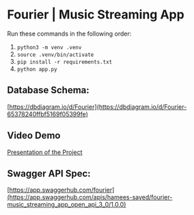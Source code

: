 # Fourier | Music Streaming App

Run these commands in the following order:
1. `python3 -m venv .venv`
2. `source .venv/bin/activate`
3. `pip install -r requirements.txt`
4. `python app.py`

## Database Schema:
[https://dbdiagram.io/d/Fourier](https://dbdiagram.io/d/Fourier-65378240ffbf5169f05399fe)   

## Video Demo
[Presentation of the Project](https://youtu.be/ZIKCX-XWZD0)

## Swagger API Spec:
[https://app.swaggerhub.com/fourier](https://app.swaggerhub.com/apis/hamees-sayed/fourier-music_streaming_app_open_api_3_0/1.0.0)
